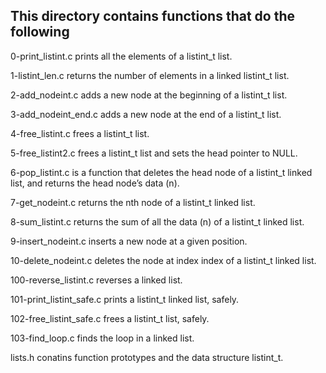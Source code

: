 ## This directory contains functions that do the following

0-print_listint.c prints all the elements of a listint_t list.

1-listint_len.c returns the number of elements in a linked listint_t list.

2-add_nodeint.c adds a new node at the beginning of a listint_t list.

3-add_nodeint_end.c adds a new node at the end of a listint_t list.

4-free_listint.c frees a listint_t list.

5-free_listint2.c frees a listint_t list and sets the head pointer to NULL.

6-pop_listint.c is a function that deletes the head node of a listint_t linked list, and returns the head node’s data (n).

7-get_nodeint.c returns the nth node of a listint_t linked list.

8-sum_listint.c returns the sum of all the data (n) of a listint_t linked list.

9-insert_nodeint.c inserts a new node at a given position.

10-delete_nodeint.c deletes the node at index index of a listint_t linked list.

100-reverse_listint.c reverses a linked list.

101-print_listint_safe.c prints a listint_t linked list, safely.

102-free_listint_safe.c frees a listint_t list, safely.

103-find_loop.c finds the loop in a linked list.

lists.h conatins function prototypes and the data structure listint_t.